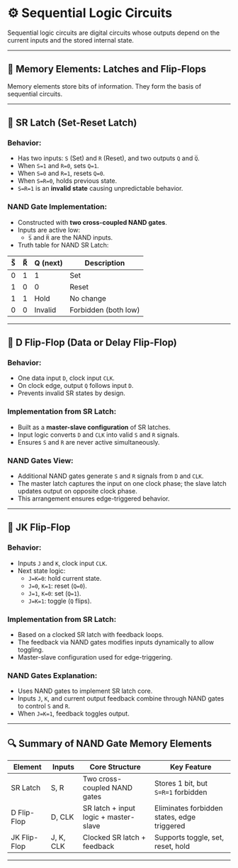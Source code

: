 <!-- File: digital_logic/sequential_logic_circuits.md -->

# ⚙️ Sequential Logic Circuits

Sequential logic circuits are digital circuits whose outputs depend on the current inputs and the stored internal state.

---

## 🧩 Memory Elements: Latches and Flip-Flops

Memory elements store bits of information. They form the basis of sequential circuits.

---

## 🔹 SR Latch (Set-Reset Latch)

### Behavior:
- Has two inputs: `S` (Set) and `R` (Reset), and two outputs `Q` and `Q̅`.
- When `S=1` and `R=0`, sets `Q=1`.
- When `S=0` and `R=1`, resets `Q=0`.
- When `S=R=0`, holds previous state.
- `S=R=1` is an **invalid state** causing unpredictable behavior.

### NAND Gate Implementation:

- Constructed with **two cross-coupled NAND gates**.
- Inputs are active low:  
  - `S̅` and `R̅` are the NAND inputs.
- Truth table for NAND SR Latch:

| S̅ | R̅ | Q (next) | Description          |
|----|----|-----------|----------------------|
| 0  | 1  | 1         | Set                  |
| 1  | 0  | 0         | Reset                |
| 1  | 1  | Hold      | No change            |
| 0  | 0  | Invalid   | Forbidden (both low) |

---

## 🔹 D Flip-Flop (Data or Delay Flip-Flop)

### Behavior:
- One data input `D`, clock input `CLK`.
- On clock edge, output `Q` follows input `D`.
- Prevents invalid SR states by design.

### Implementation from SR Latch:

- Built as a **master-slave configuration** of SR latches.
- Input logic converts `D` and `CLK` into valid `S` and `R` signals.
- Ensures `S` and `R` are never active simultaneously.
  
### NAND Gates View:

- Additional NAND gates generate `S` and `R` signals from `D` and `CLK`.
- The master latch captures the input on one clock phase; the slave latch updates output on opposite clock phase.
- This arrangement ensures edge-triggered behavior.

---

## 🔹 JK Flip-Flop

### Behavior:
- Inputs `J` and `K`, clock input `CLK`.
- Next state logic:
  - `J=K=0`: hold current state.
  - `J=0`, `K=1`: reset (`Q=0`).
  - `J=1`, `K=0`: set (`Q=1`).
  - `J=K=1`: toggle (`Q` flips).

### Implementation from SR Latch:

- Based on a clocked SR latch with feedback loops.
- The feedback via NAND gates modifies inputs dynamically to allow toggling.
- Master-slave configuration used for edge-triggering.

### NAND Gates Explanation:

- Uses NAND gates to implement SR latch core.
- Inputs `J`, `K`, and current output feedback combine through NAND gates to control `S` and `R`.
- When `J=K=1`, feedback toggles output.

---

## 🔍 Summary of NAND Gate Memory Elements

| Element    | Inputs          | Core Structure             | Key Feature                                  |
|------------|-----------------|----------------------------|----------------------------------------------|
| SR Latch   | S, R            | Two cross-coupled NAND gates | Stores 1 bit, but `S=R=1` forbidden          |
| D Flip-Flop| D, CLK          | SR latch + input logic + master-slave | Eliminates forbidden states, edge triggered |
| JK Flip-Flop| J, K, CLK      | Clocked SR latch + feedback | Supports toggle, set, reset, hold            |

---

